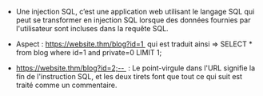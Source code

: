 
- Une injection SQL, c’est une application web utilisant le langage SQL qui peut se transformer en injection SQL lorsque des données fournies par l'utilisateur sont incluses dans la requête SQL.

- Aspect : https://website.thm/blog?id=1  qui est traduit ainsi => SELECT * from blog where id=1 and private=0 LIMIT 1;

- https://website.thm/blog?id=2;--  : Le point-virgule dans l'URL signifie la fin de l'instruction SQL, et les deux tirets font que tout ce qui suit est traité comme un commentaire.